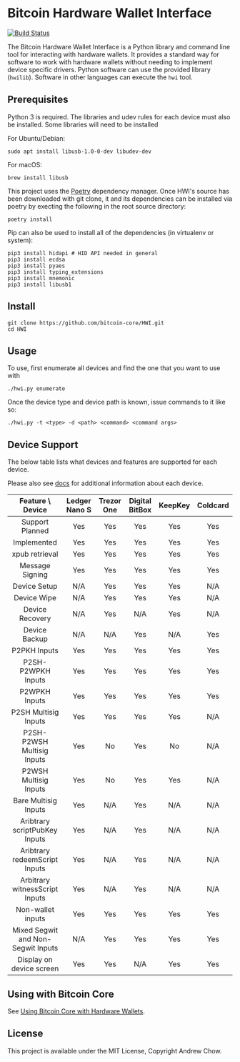 # Bitcoin Hardware Wallet Interface

[![Build Status](https://travis-ci.org/bitcoin-core/HWI.svg?branch=master)](https://travis-ci.org/bitcoin-core/HWI)

The Bitcoin Hardware Wallet Interface is a Python library and command line tool for interacting with hardware wallets.
It provides a standard way for software to work with hardware wallets without needing to implement device specific drivers.
Python software can use the provided library (`hwilib`). Software in other languages can execute the `hwi` tool.

## Prerequisites

Python 3 is required. The libraries and udev rules for each device must also be installed. Some libraries will need to be installed

For Ubuntu/Debian:
```
sudo apt install libusb-1.0-0-dev libudev-dev
```

For macOS:
```
brew install libusb
```

This project uses the [Poetry](https://github.com/sdispater/poetry) dependency manager.
Once HWI's source has been downloaded with git clone, it and its dependencies can be installed via poetry by execting the following in the root source directory:

```
poetry install
```

Pip can also be used to install all of the dependencies (in virtualenv or system):

```
pip3 install hidapi # HID API needed in general
pip3 install ecdsa
pip3 install pyaes
pip3 install typing_extensions
pip3 install mnemonic
pip3 install libusb1
```
## Install

```
git clone https://github.com/bitcoin-core/HWI.git
cd HWI
```

## Usage

To use, first enumerate all devices and find the one that you want to use with

```
./hwi.py enumerate
```

Once the device type and device path is known, issue commands to it like so:

```
./hwi.py -t <type> -d <path> <command> <command args>
```

## Device Support

The below table lists what devices and features are supported for each device.

Please also see [docs](docs/) for additional information about each device.

| Feature \ Device | Ledger Nano S | Trezor One | Digital BitBox | KeepKey | Coldcard |
|:---:|:---:|:---:|:---:|:---:|:---:|
| Support Planned | Yes | Yes | Yes | Yes | Yes |
| Implemented | Yes | Yes | Yes | Yes | Yes |
| xpub retrieval | Yes | Yes | Yes | Yes | Yes |
| Message Signing | Yes | Yes | Yes | Yes | Yes |
| Device Setup | N/A | Yes | Yes | Yes | N/A |
| Device Wipe | N/A | Yes | Yes | Yes | N/A |
| Device Recovery | N/A | Yes | N/A | Yes | N/A |
| Device Backup | N/A | N/A | Yes | N/A | Yes |
| P2PKH Inputs | Yes | Yes | Yes | Yes | Yes |
| P2SH-P2WPKH Inputs | Yes | Yes | Yes | Yes | Yes |
| P2WPKH Inputs | Yes | Yes | Yes | Yes | Yes |
| P2SH Multisig Inputs | Yes | Yes | Yes | Yes | N/A |
| P2SH-P2WSH Multisig Inputs | Yes | No | Yes | No | N/A |
| P2WSH Multisig Inputs | Yes | No | Yes | Yes | N/A |
| Bare Multisig Inputs | Yes | N/A | Yes | N/A | N/A |
| Aribtrary scriptPubKey Inputs | Yes | N/A | Yes | N/A | N/A |
| Aribtrary redeemScript Inputs | Yes | N/A | Yes | N/A | N/A |
| Arbitrary witnessScript Inputs | Yes | N/A | Yes | N/A | N/A |
| Non-wallet inputs | Yes | Yes | Yes | Yes | Yes |
| Mixed Segwit and Non-Segwit Inputs | N/A | Yes | Yes | Yes | Yes |
| Display on device screen | Yes | Yes | N/A | Yes | Yes |

## Using with Bitcoin Core

See [Using Bitcoin Core with Hardware Wallets](docs/bitcoin-core-usage.md).

## License

This project is available under the MIT License, Copyright Andrew Chow.
